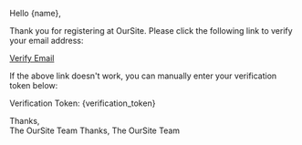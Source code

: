Hello {name},

Thank you for registering at OurSite. Please click the following link to verify your email address:

[Verify Email]({verification_url})

If the above link doesn't work, you can manually enter your verification token below:

Verification Token: {verification_token}

Thanks,  
The OurSite Team
Thanks,
The OurSite Team
